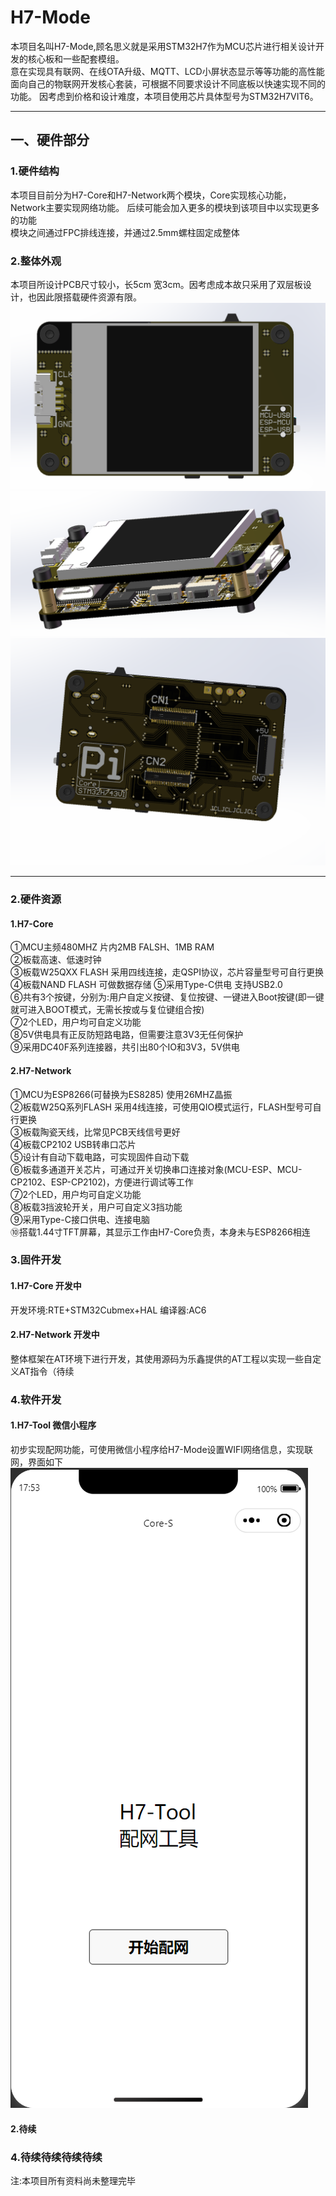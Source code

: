 <!--
 * @Description: Pi
 * @Autor: Pi
 * @Date: 2022-04-13 19:11:35
 * @LastEditTime: 2022-08-18 17:58:05
-->
# H7-Mode  
本项目名叫H7-Mode,顾名思义就是采用STM32H7作为MCU芯片进行相关设计开发的核心板和一些配套模组。  
意在实现具有联网、在线OTA升级、MQTT、LCD小屏状态显示等等功能的高性能面向自己的物联网开发核心套装，可根据不同要求设计不同底板以快速实现不同的功能。
因考虑到价格和设计难度，本项目使用芯片具体型号为STM32H7VIT6。
****

## 一、硬件部分
### 1.硬件结构
本项目目前分为H7-Core和H7-Network两个模块，Core实现核心功能，Network主要实现网络功能。
后续可能会加入更多的模块到该项目中以实现更多的功能  
模块之间通过FPC排线连接，并通过2.5mm螺柱固定成整体
### 2.整体外观  
本项目所设计PCB尺寸较小，长5cm 宽3cm。因考虑成本故只采用了双层板设计，也因此限搭载硬件资源有限。
![image](5.Images/整体0.png)
![image](5.Images/整体1.png)
![image](5.Images/整体2.png)

****
### 2.硬件资源
#### 1.H7-Core
①MCU主频480MHZ 片内2MB FALSH、1MB RAM  
②板载高速、低速时钟  
③板载W25QXX FLASH 采用四线连接，走QSPI协议，芯片容量型号可自行更换  
④板载NAND FLASH  可做数据存储
⑤采用Type-C供电 支持USB2.0  
⑥共有3个按键，分别为:用户自定义按键、复位按键、一键进入Boot按键(即一键就可进入BOOT模式，无需长按或与复位键组合按)    
⑦2个LED，用户均可自定义功能  
⑧5V供电具有正反防短路电路，但需要注意3V3无任何保护  
⑨采用DC40F系列连接器，共引出80个IO和3V3，5V供电
#### 2.H7-Network
①MCU为ESP8266(可替换为ES8285) 使用26MHZ晶振  
②板载W25Q系列FLASH 采用4线连接，可使用QIO模式运行，FLASH型号可自行更换    
③板载陶瓷天线，比常见PCB天线信号更好  
④板载CP2102 USB转串口芯片  
⑤设计有自动下载电路，可实现固件自动下载  
⑥板载多通道开关芯片，可通过开关切换串口连接对象(MCU-ESP、MCU-CP2102、ESP-CP2102)，方便进行调试等工作  
⑦2个LED，用户均可自定义功能  
⑧板载3挡波轮开关，用户可自定义3挡功能  
⑨采用Type-C接口供电、连接电脑  
⑩搭载1.44寸TFT屏幕，其显示工作由H7-Core负责，本身未与ESP8266相连  

### 3.固件开发
#### 1.H7-Core    开发中  
开发环境:RTE+STM32Cubmex+HAL
编译器:AC6

#### 2.H7-Network 开发中  
整体框架在AT环境下进行开发，其使用源码为乐鑫提供的AT工程以实现一些自定义AT指令（待续

### 4.软件开发
#### 1.H7-Tool 微信小程序
初步实现配网功能，可使用微信小程序给H7-Mode设置WIFI网络信息，实现联网，界面如下  
![image](5.Images/小程序0.png)
#### 2.待续  

### 4.待续待续待续待续
注:本项目所有资料尚未整理完毕



